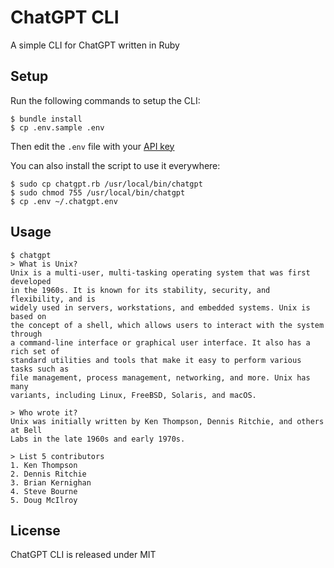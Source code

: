 # ChatGPT CLI

A simple CLI for ChatGPT written in Ruby

## Setup

Run the following commands to setup the CLI:

    $ bundle install
    $ cp .env.sample .env

Then edit the `.env` file with your [API key](https://platform.openai.com/account/api-keys)

You can also install the script to use it everywhere:

    $ sudo cp chatgpt.rb /usr/local/bin/chatgpt
    $ sudo chmod 755 /usr/local/bin/chatgpt
    $ cp .env ~/.chatgpt.env

## Usage

    $ chatgpt
    > What is Unix?
    Unix is a multi-user, multi-tasking operating system that was first developed
    in the 1960s. It is known for its stability, security, and flexibility, and is
    widely used in servers, workstations, and embedded systems. Unix is based on
    the concept of a shell, which allows users to interact with the system through
    a command-line interface or graphical user interface. It also has a rich set of
    standard utilities and tools that make it easy to perform various tasks such as
    file management, process management, networking, and more. Unix has many
    variants, including Linux, FreeBSD, Solaris, and macOS.

    > Who wrote it?
    Unix was initially written by Ken Thompson, Dennis Ritchie, and others at Bell
    Labs in the late 1960s and early 1970s.

    > List 5 contributors
    1. Ken Thompson
    2. Dennis Ritchie
    3. Brian Kernighan
    4. Steve Bourne
    5. Doug McIlroy

## License

ChatGPT CLI is released under MIT
